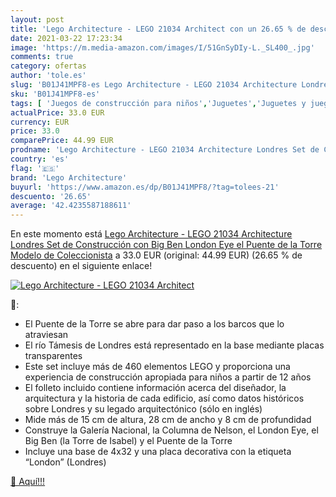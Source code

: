 ```yaml
---
layout: post
title: 'Lego Architecture - LEGO 21034 Architect con un 26.65 % de descuento'
date: 2021-03-22 17:23:34
image: 'https://m.media-amazon.com/images/I/51GnSyDIy-L._SL400_.jpg'
comments: true
category: ofertas
author: 'tole.es'
slug: 'B01J41MPF8-es Lego Architecture - LEGO 21034 Architecture Londres Set de...'
sku: 'B01J41MPF8-es'
tags: [ 'Juegos de construcción para niños','Juguetes','Juguetes y juegos','lego','lego architecture', ]
actualPrice: 33.0 EUR
currency: EUR
price: 33.0
comparePrice: 44.99 EUR
prodname: 'Lego Architecture - LEGO 21034 Architecture Londres Set de Construcción con Big Ben  London Eye  el Puente de la Torre Modelo de Coleccionista'
country: 'es'
flag: '🇪🇸'
brand: 'Lego Architecture'
buyurl: 'https://www.amazon.es/dp/B01J41MPF8/?tag=tolees-21'
descuento: '26.65'
average: '42.4235587188611'
---
```


En este momento está [Lego Architecture - LEGO 21034 Architecture Londres Set de Construcción con Big Ben  London Eye  el Puente de la Torre Modelo de Coleccionista](https://www.amazon.es/dp/B01J41MPF8/?tag=tolees-21) a 33.0 EUR (original: 44.99 EUR) (26.65 %  de descuento) en el siguiente enlace!

[![Lego Architecture - LEGO 21034 Architect](https://m.media-amazon.com/images/I/51GnSyDIy-L._SL400_.jpg)](https://www.amazon.es/dp/B01J41MPF8/?tag=tolees-21)

🔎:

- El Puente de la Torre se abre para dar paso a los barcos que lo atraviesan
- El río Támesis de Londres está representado en la base mediante placas transparentes
- Este set incluye más de 460 elementos LEGO y proporciona una experiencia de construcción apropiada para niños a partir de 12 años
- El folleto incluido contiene información acerca del diseñador, la arquitectura y la historia de cada edificio, así como datos históricos sobre Londres y su legado arquitectónico (sólo en inglés)
- Mide más de 15 cm de altura, 28 cm de ancho y 8 cm de profundidad
- Construye la Galería Nacional, la Columna de Nelson, el London Eye, el Big Ben (la Torre de Isabel) y el Puente de la Torre
- Incluye una base de 4x32 y una placa decorativa con la etiqueta “London” (Londres)

[🛒 Aquí!!!](https://www.amazon.es/dp/B01J41MPF8/?tag=tolees-21)
